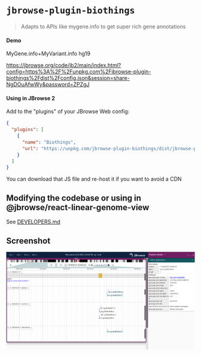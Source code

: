 # `jbrowse-plugin-biothings`

> Adapts to APIs like mygene.info to get super rich gene annotations




#### Demo


MyGene.info+MyVariant.info hg19

https://jbrowse.org/code/jb2/main/index.html?config=https%3A%2F%2Funpkg.com%2Fjbrowse-plugin-biothings%2Fdist%2Fconfig.json&session=share-NgDOuAfwWy&password=ZPZgJ

#### Using in JBrowse 2

Add to the "plugins" of your JBrowse Web config:

```json
{
  "plugins": [
    {
      "name": "Biothings",
      "url": "https://unpkg.com/jbrowse-plugin-biothings/dist/jbrowse-plugin-biothings.umd.production.min.js"
    }
  ]
}
```

You can download that JS file and re-host it if you want to avoid a CDN


## Modifying the codebase or using in @jbrowse/react-linear-genome-view

See [DEVELOPERS.md](DEVELOPERS.md)


## Screenshot

![](img/1.png)
